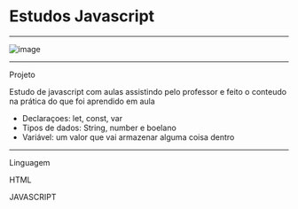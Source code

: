 # Estudos  Javascript
***********************************************************************************************
![image](https://user-images.githubusercontent.com/72118415/188501883-7926a962-0e95-4af2-add6-51f47c010f6a.png)

***********************************************************************************************
Projeto

Estudo de javascript com aulas assistindo pelo professor e feito o conteudo na prática
do que foi aprendido em aula

- Declaraçoes: let, const, var
- Tipos de dados: String, number e boelano
- Variável: um valor que vai armazenar alguma coisa dentro
**********************************************************************************************
Linguagem

HTML

JAVASCRIPT

